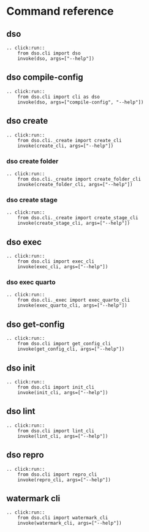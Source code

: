 # Command reference

## dso

```{eval-rst}
.. click:run::
    from dso.cli import dso
    invoke(dso, args=["--help"])
```

## dso compile-config

```{eval-rst}
.. click:run::
    from dso.cli import cli as dso
    invoke(dso, args=["compile-config", "--help"])
```

## dso create

```{eval-rst}
.. click:run::
    from dso.cli._create import create_cli
    invoke(create_cli, args=["--help"])
```

### dso create folder

```{eval-rst}
.. click:run::
    from dso.cli._create import create_folder_cli
    invoke(create_folder_cli, args=["--help"])
```

### dso create stage

```{eval-rst}
.. click:run::
    from dso.cli._create import create_stage_cli
    invoke(create_stage_cli, args=["--help"])
```

## dso exec

```{eval-rst}
.. click:run::
    from dso.cli import exec_cli
    invoke(exec_cli, args=["--help"])
```

### dso exec quarto

```{eval-rst}
.. click:run::
    from dso.cli._exec import exec_quarto_cli
    invoke(exec_quarto_cli, args=["--help"])
```

## dso get-config

```{eval-rst}
.. click:run::
    from dso.cli import get_config_cli
    invoke(get_config_cli, args=["--help"])
```

## dso init

```{eval-rst}
.. click:run::
    from dso.cli import init_cli
    invoke(init_cli, args=["--help"])
```

## dso lint

```{eval-rst}
.. click:run::
    from dso.cli import lint_cli
    invoke(lint_cli, args=["--help"])
```

## dso repro

```{eval-rst}
.. click:run::
    from dso.cli import repro_cli
    invoke(repro_cli, args=["--help"])
```

## watermark cli

```{eval-rst}
.. click:run::
    from dso.cli import watermark_cli
    invoke(watermark_cli, args=["--help"])
```
